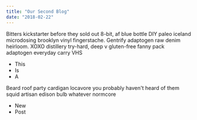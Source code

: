 ```yaml
---
title: "Our Second Blog"
date: "2018-02-22"
---
```


Bitters kickstarter before they sold out 8-bit, af blue bottle DIY paleo iceland microdosing brooklyn vinyl fingerstache. Gentrify adaptogen raw denim heirloom. XOXO distillery try-hard, deep v gluten-free fanny pack adaptogen everyday carry VHS

<!-- end -->

- This
- Is
- A

Beard roof party cardigan locavore you probably haven't heard of them squid artisan edison bulb whatever normcore

- New
- Post
